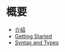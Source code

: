 # 概要

* [介绍](README.md)
* [Getting Started](getting-started/README.md)
* [Syntax and Types](syntaxtypes/README.md)
